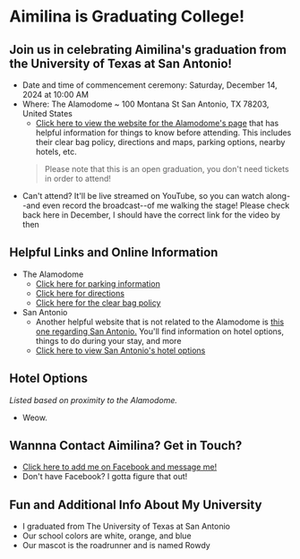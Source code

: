 # Aimilina is Graduating College!

## Join us in celebrating Aimilina's graduation from the University of Texas at San Antonio!

- Date and time of commencement ceremony: Saturday, December 14, 2024 at 10:00 AM
- Where: The Alamodome ~ 100 Montana St San Antonio, TX 78203, United States
  - [Click here to view the website for the Alamodome's page](https://www.alamodome.com/plan-your-visit/visitor-information) that has helpful information for things to know before attending. This includes their clear bag policy, directions and maps, parking options, nearby hotels, etc.
  > Please note that this is an open graduation, you don't need tickets in order to attend!
- Can't attend? It'll be live streamed on YouTube, so you can watch along--and even record the broadcast--of me walking the stage! Please check back here in December, I should have the correct link for the video by then

## Helpful Links and Online Information
- The Alamodome
  - [Click here for parking information](https://www.alamodome.com/plan-your-visit/parking-tailgating)
  - [Click here for directions](https://www.alamodome.com/plan-your-visit/directions)
  - [Click here for the clear bag policy](https://www.alamodome.com/plan-your-visit/clear-bag-policy)
- San Antonio
  - Another helpful website that is not related to the Alamodome is [this one regarding San Antonio.](https://www.visitsanantonio.com) You'll find information on hotel options, things to do during your stay, and more
  - [Click here to view San Antonio's hotel options](https://www.visitsanantonio.com/places-to-stay/)

## Hotel Options
*Listed based on proximity to the Alamodome.*
- Weow.

## Wannna Contact Aimilina? Get in Touch?
- [Click here to add me on Facebook and message me!](https://www.facebook.com/aimilina.chaperon/)
- Don't have Facebook? I gotta figure that out!

## Fun and Additional Info About My University
- I graduated from The University of Texas at San Antonio
- Our school colors are white, orange, and blue
- Our mascot is the roadrunner and is named Rowdy
